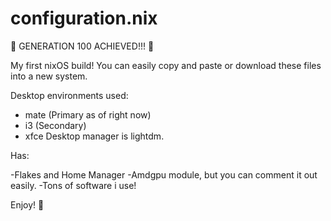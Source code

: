 # configuration.nix
💜 GENERATION 100 ACHIEVED!!! 💜

My first nixOS build! You can easily copy and paste or download these files into a new system.

Desktop environments used:
- mate (Primary as of right now)
- i3 (Secondary)
- xfce
Desktop manager is lightdm.

Has:

-Flakes and Home Manager
-Amdgpu module, but you can comment it out easily.
-Tons of software i use!

Enjoy! 🌟